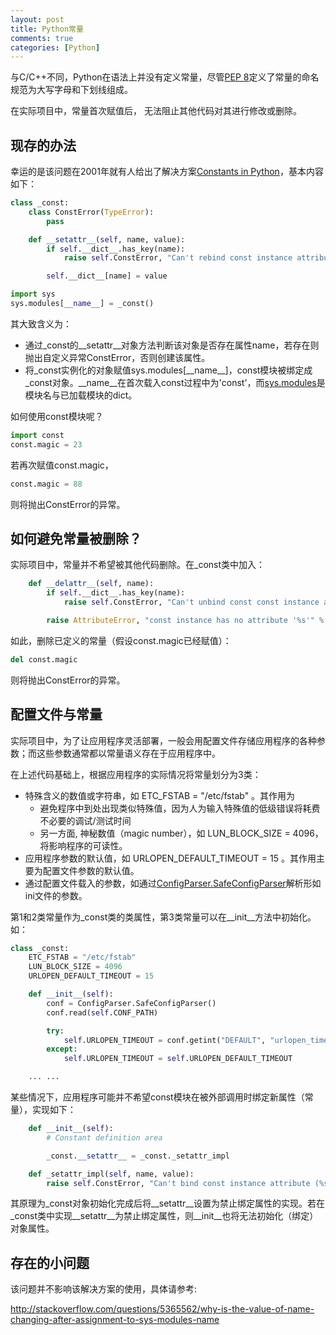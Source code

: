 ```yaml
---
layout: post
title: Python常量
comments: true
categories: [Python]
---
```


与C/C++不同，Python在语法上并没有定义常量，尽管[PEP 8](/blog/2013/07/25/pep8-summary/)定义了常量的命名规范为大写字母和下划线组成。

在实际项目中，常量首次赋值后， 无法阻止其他代码对其进行修改或删除。

## 现存的办法 ##

幸运的是该问题在2001年就有人给出了解决方案[Constants in Python](http://code.activestate.com/recipes/65207-constants-in-python/)，基本内容如下：

```python
class _const:
    class ConstError(TypeError):
        pass

    def __setattr__(self, name, value):
        if self.__dict__.has_key(name):
            raise self.ConstError, "Can't rebind const instance attribute (%s)" % name

        self.__dict__[name] = value

import sys
sys.modules[__name__] = _const()
```

其大致含义为：

 * 通过\_const的\_\_setattr\_\_对象方法判断该对象是否存在属性name，若存在则抛出自定义异常ConstError，否则创建该属性。
 * 将\_const实例化的对象赋值sys.modules[\_\_name\_\_]，const模块被绑定成\_const对象。\_\_name\_\_在首次载入const过程中为'const'，而[sys.modules](http://docs.python.org/2.7/library/sys.html#sys.modules)是模块名与已加载模块的dict。

如何使用const模块呢？

```python
import const
const.magic = 23
```

若再次赋值const.magic，

```python
const.magic = 88
```

则将抛出ConstError的异常。

## 如何避免常量被删除？ ##

实际项目中，常量并不希望被其他代码删除。在\_const类中加入：

```python
    def __delattr__(self, name):
        if self.__dict__.has_key(name):
            raise self.ConstError, "Can't unbind const const instance attribute (%s)" % name

        raise AttributeError, "const instance has no attribute '%s'" % name
```

如此，删除已定义的常量（假设const.magic已经赋值）：

```python
del const.magic
```

则将抛出ConstError的异常。

## 配置文件与常量 ##

实际项目中，为了让应用程序灵活部署，一般会用配置文件存储应用程序的各种参数；而这些参数通常都以常量语义存在于应用程序中。

在上述代码基础上，根据应用程序的实际情况将常量划分为3类：

* 特殊含义的数值或字符串，如 ETC_FSTAB = "/etc/fstab" 。其作用为
    * 避免程序中到处出现类似特殊值，因为人为输入特殊值的低级错误将耗费不必要的调试/测试时间
    * 另一方面, 神秘数值（magic number），如 LUN_BLOCK_SIZE = 4096，将影响程序的可读性。
* 应用程序参数的默认值，如 URLOPEN_DEFAULT_TIMEOUT = 15 。其作用主要为配置文件参数的默认值。
* 通过配置文件载入的参数，如通过[ConfigParser.SafeConfigParser](http://docs.python.org/2/library/configparser.html#ConfigParser.SafeConfigParser)解析形如ini文件的参数。

第1和2类常量作为\_const类的类属性，第3类常量可以在\_\_init\_\_方法中初始化。如：

```python
class _const:
    ETC_FSTAB = "/etc/fstab"
    LUN_BLOCK_SIZE = 4096
    URLOPEN_DEFAULT_TIMEOUT = 15

    def __init__(self):
        conf = ConfigParser.SafeConfigParser()
        conf.read(self.CONF_PATH)

        try:
            self.URLOPEN_TIMEOUT = conf.getint("DEFAULT", "urlopen_timeout")
        except:
            self.URLOPEN_TIMEOUT = self.URLOPEN_DEFAULT_TIMEOUT

    ... ...

```

某些情况下，应用程序可能并不希望const模块在被外部调用时绑定新属性（常量），实现如下：

```python
    def __init__(self):
        # Constant definition area

        _const.__setattr__ = _const._setattr_impl

    def _setattr_impl(self, name, value):
        raise self.ConstError, "Can't bind const instance attribute (%s)" % name
```

其原理为\_const对象初始化完成后将\_\_setattr\_\_设置为禁止绑定属性的实现。若在\_const类中实现\_\_setattr\_\_为禁止绑定属性，则\_\_init\_\_也将无法初始化（绑定）对象属性。

## 存在的小问题 ##

该问题并不影响该解决方案的使用，具体请参考:

http://stackoverflow.com/questions/5365562/why-is-the-value-of-name-changing-after-assignment-to-sys-modules-name
